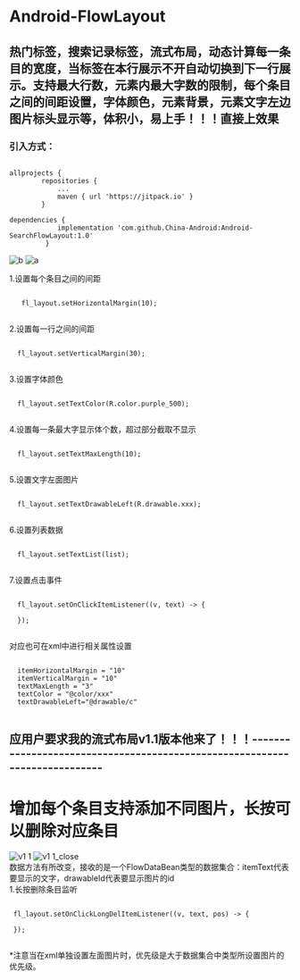 # Android-FlowLayout
## 热门标签，搜索记录标签，流式布局，动态计算每一条目的宽度，当标签在本行展示不开自动切换到下一行展示。支持最大行数，元素内最大字数的限制，每个条目之间的间距设置，字体颜色，元素背景，元素文字左边图片标头显示等，体积小，易上手！！！直接上效果


### 引入方式：
<pre><code>
allprojects {
		repositories {
			...
			maven { url 'https://jitpack.io' }
	    }
   
dependencies {
	        implementation 'com.github.China-Android:Android-SearchFlowLayout:1.0'
	     }
</code></pre>
![b](https://user-images.githubusercontent.com/65054178/189288873-9cc41b62-2ab0-46c4-aae6-123c08e7cac9.png)
![a](https://user-images.githubusercontent.com/65054178/189288876-b1dc4868-b213-4b81-81c9-baf31161b42b.png)

  1.设置每个条目之间的间距
  <pre><code>
   fl_layout.setHorizontalMargin(10);
   </code></pre>
  2.设置每一行之间的间距
  <pre><code>
  fl_layout.setVerticalMargin(30);
  </code></pre>
  3.设置字体颜色
  <pre><code>
  fl_layout.setTextColor(R.color.purple_500);
  </code></pre>
  4.设置每一条最大字显示体个数，超过部分截取不显示
  <pre><code>
  fl_layout.setTextMaxLength(10);
  </code></pre>
  5.设置文字左面图片
  <pre><code>
  fl_layout.setTextDrawableLeft(R.drawable.xxx);
  </code></pre>
  6.设置列表数据
  <pre><code>
  fl_layout.setTextList(list);
  </code></pre>
  7.设置点击事件
  <pre><code>
  fl_layout.setOnClickItemListener((v, text) -> {

  });
  </code></pre>
 对应也可在xml中进行相关属性设置
 <pre><code>
  itemHorizontalMargin = "10"
  itemVerticalMargin = "10"
  textMaxLength = "3"
  textColor = "@color/xxx"
  textDrawableLeft="@drawable/c"
 </code></pre>
 
 ## 应用户要求我的流式布局v1.1版本他来了！！！---------------------------------------------------------------------------
 
 # 增加每个条目支持添加不同图片，长按可以删除对应条目
 ![v1 1](https://user-images.githubusercontent.com/65054178/189287992-0488e68c-137c-4cec-a3a7-136a3d2614e1.png)
 ![v1 1_close](https://user-images.githubusercontent.com/65054178/189287995-2fe6ec6c-f891-40fa-b93e-ff85a80adc81.png)
 <br>
数据方法有所改变，接收的是一个FlowDataBean类型的数据集合：itemText代表要显示的文字，drawableId代表要显示图片的id
 </br>
 1.长按删除条目监听
 <pre><code>
 fl_layout.setOnClickLongDelItemListener((v, text, pos) -> {

 });
 </code></pre>
 *注意当在xml单独设置左面图片时，优先级是大于数据集合中类型所设置图片的优先级。
  
